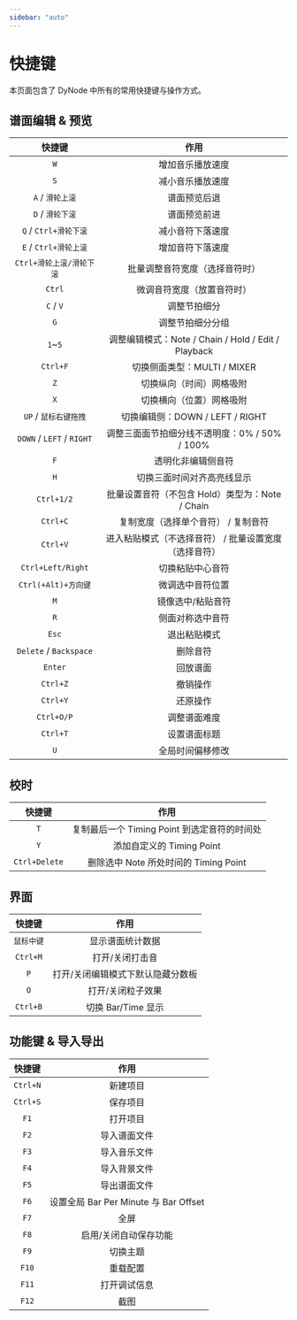 ```yaml
---
sidebar: "auto"
---
```


# 快捷键

本页面包含了 DyNode 中所有的常用快捷键与操作方式。

## 谱面编辑 & 预览

|          快捷键           |                         作用                          |
| :-----------------------: | :---------------------------------------------------: |
|            `W`            |                   增加音乐播放速度                    |
|            `S`            |                   减小音乐播放速度                    |
|     `A` / `滑轮上滚`      |                     谱面预览后退                      |
|     `D` / `滑轮下滚`      |                     谱面预览前进                      |
|   `Q` / `Ctrl+滑轮下滚`   |                   减小音符下落速度                    |
|   `E` / `Ctrl+滑轮上滚`   |                   增加音符下落速度                    |
| `Ctrl+滑轮上滚/滑轮下滚`  |            批量调整音符宽度（选择音符时）             |
|          `Ctrl`           |              微调音符宽度（放置音符时）               |
|         `C` / `V`         |                     调整节拍细分                      |
|            `G`            |                   调整节拍细分分组                    |
|          `1`~`5`          |  调整编辑模式：Note / Chain / Hold / Edit / Playback  |
|         `Ctrl+F`          |              切换侧面类型：MULTI / MIXER              |
|            `Z`            |               切换纵向（时间）网格吸附                |
|            `X`            |               切换横向（位置）网格吸附                |
|   `UP` / `鼠标右键拖拽`   |            切换编辑侧：DOWN / LEFT / RIGHT            |
| `DOWN` / `LEFT` / `RIGHT` |     调整三面面节拍细分线不透明度：0% / 50% / 100%     |
|            `F`            |                  透明化非编辑侧音符                   |
|            `H`            |              切换三面时间对齐高亮线显示               |
|        `Ctrl+1/2`         |    批量设置音符（不包含 Hold）类型为：Note / Chain    |
|         `Ctrl+C`          |          复制宽度（选择单个音符） / 复制音符          |
|         `Ctrl+V`          | 进入粘贴模式（不选择音符） / 批量设置宽度（选择音符） |
|     `Ctrl+Left/Right`     |                   切换粘贴中心音符                    |
|    `Ctrl(+Alt)+方向键`    |                   微调选中音符位置                    |
|            `M`            |                   镜像选中/粘贴音符                   |
|            `R`            |                   侧面对称选中音符                    |
|           `Esc`           |                     退出粘贴模式                      |
|  `Delete` / `Backspace`   |                       删除音符                        |
|          `Enter`          |                       回放谱面                        |
|         `Ctrl+Z`          |                       撤销操作                        |
|         `Ctrl+Y`          |                       还原操作                        |
|        `Ctrl+O/P`         |                     调整谱面难度                      |
|         `Ctrl+T`          |                     设置谱面标题                      |
|            `U`            |                   全局时间偏移修改                    |

## 校时

|    快捷键     |                     作用                     |
| :-----------: | :------------------------------------------: |
|      `T`      | 复制最后一个 Timing Point 到选定音符的时间处 |
|      `Y`      |          添加自定义的 Timing Point           |
| `Ctrl+Delete` |    删除选中 Note 所处时间的 Timing Point     |

## 界面

|   快捷键   |               作用                |
| :--------: | :-------------------------------: |
| `鼠标中键` |         显示谱面统计数据          |
|  `Ctrl+M`  |          打开/关闭打击音          |
|    `P`     | 打开/关闭编辑模式下默认隐藏分数板 |
|    `O`     |         打开/关闭粒子效果         |
|  `Ctrl+B`  |        切换 Bar/Time 显示         |

## 功能键 & 导入导出

|  快捷键  |                 作用                  |
| :------: | :-----------------------------------: |
| `Ctrl+N` |               新建项目                |
| `Ctrl+S` |               保存项目                |
|   `F1`   |               打开项目                |
|   `F2`   |             导入谱面文件              |
|   `F3`   |             导入音乐文件              |
|   `F4`   |             导入背景文件              |
|   `F5`   |             导出谱面文件              |
|   `F6`   | 设置全局 Bar Per Minute 与 Bar Offset |
|   `F7`   |                 全屏                  |
|   `F8`   |         启用/关闭自动保存功能         |
|   `F9`   |               切换主题                |
|  `F10`   |               重载配置                |
|  `F11`   |             打开调试信息              |
|  `F12`   |                 截图                  |
